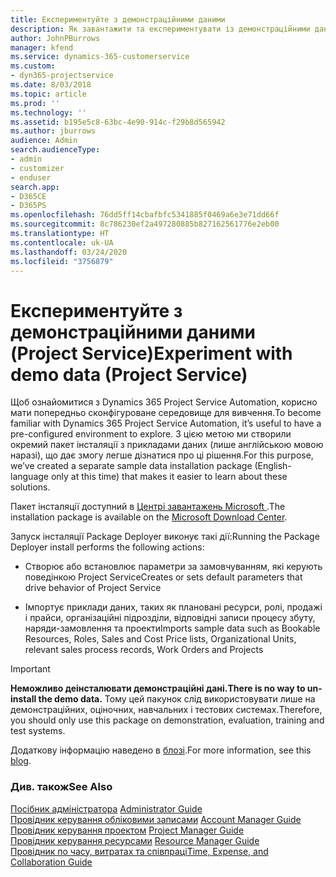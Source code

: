 ```yaml
---
title: Експериментуйте з демонстраційними даними
description: Як завантажити та експериментувати із демонстраційними даними для Project Service Automation.
author: JohnPBurrows
manager: kfend
ms.service: dynamics-365-customerservice
ms.custom:
- dyn365-projectservice
ms.date: 8/03/2018
ms.topic: article
ms.prod: ''
ms.technology: ''
ms.assetid: b195e5c8-63bc-4e90-914c-f29b8d565942
ms.author: jburrows
audience: Admin
search.audienceType:
- admin
- customizer
- enduser
search.app:
- D365CE
- D365PS
ms.openlocfilehash: 76dd5ff14cbafbfc5341885f0469a6e3e71dd66f
ms.sourcegitcommit: 8c786230ef2a497280885b827162561776e2eb00
ms.translationtype: HT
ms.contentlocale: uk-UA
ms.lasthandoff: 03/24/2020
ms.locfileid: "3756879"
---
```

# <a name="experiment-with-demo-data-project-service"></a><span data-ttu-id="55de3-103">Експериментуйте з демонстраційними даними (Project Service)</span><span class="sxs-lookup"><span data-stu-id="55de3-103">Experiment with demo data (Project Service)</span></span>

<span data-ttu-id="55de3-104">Щоб ознайомитися з Dynamics 365 Project Service Automation, корисно мати попередньо сконфігуроване середовище для вивчення.</span><span class="sxs-lookup"><span data-stu-id="55de3-104">To become familiar with Dynamics 365 Project Service Automation, it’s useful to have a pre-configured environment to explore.</span></span> <span data-ttu-id="55de3-105">З цією метою ми створили окремий пакет інсталяції з прикладами даних (лише англійською мовою наразі), що дає змогу легше дізнатися про ці рішення.</span><span class="sxs-lookup"><span data-stu-id="55de3-105">For this purpose, we’ve created a separate sample data installation package (English-language only at this time) that makes it easier to learn about these solutions.</span></span> 

<span data-ttu-id="55de3-106">Пакет інсталяції доступний в [Центрі завантажень Microsoft ](https://go.microsoft.com/fwlink/?linkid=859966).</span><span class="sxs-lookup"><span data-stu-id="55de3-106">The installation package is available on the [Microsoft Download Center](https://go.microsoft.com/fwlink/?linkid=859966).</span></span>  

<span data-ttu-id="55de3-107">Запуск інсталяції Package Deployer виконує такі дії:</span><span class="sxs-lookup"><span data-stu-id="55de3-107">Running the Package Deployer install performs the following actions:</span></span> 
  
-   <span data-ttu-id="55de3-108">Створює або встановлює параметри за замовчуванням, які керують поведінкою Project Service</span><span class="sxs-lookup"><span data-stu-id="55de3-108">Creates or sets default parameters that drive behavior of Project Service</span></span>  
  
-   <span data-ttu-id="55de3-109">Імпортує приклади даних, таких як плановані ресурси, ролі, продажі і прайси, організаційні підрозділи, відповідні записи процесу збуту, наряди-замовлення та проекти</span><span class="sxs-lookup"><span data-stu-id="55de3-109">Imports sample data such as Bookable Resources, Roles, Sales and Cost Price lists, Organizational Units, relevant sales process records, Work Orders and Projects</span></span>    
  
> [!IMPORTANT]
> <span data-ttu-id="55de3-110">**Неможливо деінсталювати демонстраційні дані.**</span><span class="sxs-lookup"><span data-stu-id="55de3-110">**There is no way to un-install the demo data.**</span></span> <span data-ttu-id="55de3-111">Тому цей пакунок слід використовувати лише на демонстраційних, оціночних, навчальних і тестових системах.</span><span class="sxs-lookup"><span data-stu-id="55de3-111">Therefore, you should only use this package on demonstration, evaluation, training and test systems.</span></span>

<span data-ttu-id="55de3-112">Додаткову інформацію наведено в [блозі](https://blogs.msdn.microsoft.com/crm/2017/10/24/microsoft-dynamics-365-for-field-service-and-project-service-automation-sample-data).</span><span class="sxs-lookup"><span data-stu-id="55de3-112">For more information, see this [blog](https://blogs.msdn.microsoft.com/crm/2017/10/24/microsoft-dynamics-365-for-field-service-and-project-service-automation-sample-data).</span></span>





  
### <a name="see-also"></a><span data-ttu-id="55de3-113">Див. також</span><span class="sxs-lookup"><span data-stu-id="55de3-113">See Also</span></span>  
 <span data-ttu-id="55de3-114">[Посібник адміністратора](../project-service/admin-guide.md) </span><span class="sxs-lookup"><span data-stu-id="55de3-114">[Administrator Guide](../project-service/admin-guide.md) </span></span>  
 <span data-ttu-id="55de3-115">[Провідник керування обліковими записами](../project-service/account-manager-guide.md) </span><span class="sxs-lookup"><span data-stu-id="55de3-115">[Account Manager Guide](../project-service/account-manager-guide.md) </span></span>  
 <span data-ttu-id="55de3-116">[Провідник керування проектом](../project-service/project-manager-guide.md) </span><span class="sxs-lookup"><span data-stu-id="55de3-116">[Project Manager Guide](../project-service/project-manager-guide.md) </span></span>  
 <span data-ttu-id="55de3-117">[Провідник керування ресурсами](../project-service/resource-manager-guide.md) </span><span class="sxs-lookup"><span data-stu-id="55de3-117">[Resource Manager Guide](../project-service/resource-manager-guide.md) </span></span>  
 [<span data-ttu-id="55de3-118">Провідник по часу, витратах та співпраці</span><span class="sxs-lookup"><span data-stu-id="55de3-118">Time, Expense, and Collaboration Guide</span></span>](../project-service/time-expense-collaboration-guide.md)
